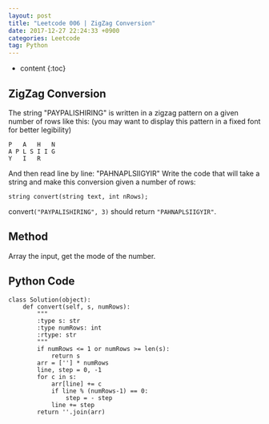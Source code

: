 ```yaml
---
layout: post
title: "Leetcode 006 | ZigZag Conversion"
date: 2017-12-27 22:24:33 +0900
categories: Leetcode
tag: Python
---
```


* content
{:toc}







ZigZag Conversion
---------

The string "PAYPALISHIRING" is written in a zigzag pattern on a given number of rows like this: (you may want to display this pattern in a fixed font for better legibility)


```
P   A   H   N
A P L S I I G
Y   I   R
```


And then read line by line: "PAHNAPLSIIGYIR"
Write the code that will take a string and make this conversion given a number of rows:

```
string convert(string text, int nRows);
```


convert`("PAYPALISHIRING", 3)` should return `"PAHNAPLSIIGYIR"`.


Method
--------
Array the input, get the mode of the number.






Python Code
--------------


```
class Solution(object):
    def convert(self, s, numRows):
        """
        :type s: str
        :type numRows: int
        :rtype: str
        """
        if numRows <= 1 or numRows >= len(s):
            return s
        arr = [''] * numRows
        line, step = 0, -1
        for c in s:
            arr[line] += c
            if line % (numRows-1) == 0:
                step = - step
            line += step
        return ''.join(arr)
```